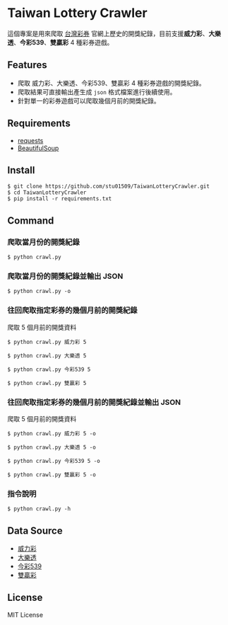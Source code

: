 # Taiwan Lottery Crawler
這個專案是用來爬取 [台灣彩券](https://www.taiwanlottery.com.tw/) 官網上歷史的開獎紀錄，目前支援**威力彩**、**大樂透**、**今彩539**、**雙贏彩** 4 種彩券遊戲。

## Features
- 爬取 威力彩、大樂透、今彩539、雙贏彩 4 種彩券遊戲的開獎紀錄。
- 爬取結果可直接輸出產生成 `json` 格式檔案進行後續使用。
- 針對單一的彩券遊戲可以爬取幾個月前的開獎紀錄。

## Requirements
- [requests](https://pypi.org/project/requests/)
- [BeautifulSoup](https://pypi.org/project/beautifulsoup4/)

## Install
```shell
$ git clone https://github.com/stu01509/TaiwanLotteryCrawler.git
$ cd TaiwanLotteryCrawler
$ pip install -r requirements.txt
```

## Command

### 爬取當月份的開獎紀錄
```shell
$ python crawl.py
```

### 爬取當月份的開獎紀錄並輸出 JSON
```shell
$ python crawl.py -o
```

### 往回爬取指定彩券的幾個月前的開獎紀錄
爬取 5 個月前的開獎資料
```shell
$ python crawl.py 威力彩 5
```

```shell
$ python crawl.py 大樂透 5
```

```shell
$ python crawl.py 今彩539 5
```

```shell
$ python crawl.py 雙贏彩 5
```

### 往回爬取指定彩券的幾個月前的開獎紀錄並輸出 JSON
爬取 5 個月前的開獎資料
```shell
$ python crawl.py 威力彩 5 -o
```

```shell
$ python crawl.py 大樂透 5 -o
```

```shell
$ python crawl.py 今彩539 5 -o
```

```shell
$ python crawl.py 雙贏彩 5 -o
```
### 指令說明
```shell
$ python crawl.py -h
```

## Data Source
- [威力彩](https://www.taiwanlottery.com.tw/Lotto/SuperLotto638/history.aspx)
- [大樂透](https://www.taiwanlottery.com.tw/Lotto/Lotto649/history.aspx)
- [今彩539](https://www.taiwanlottery.com.tw/Lotto/Dailycash/history.aspx)
- [雙贏彩](https://www.taiwanlottery.com.tw/Lotto/Lotto1224/history.aspx)
## License
MIT License